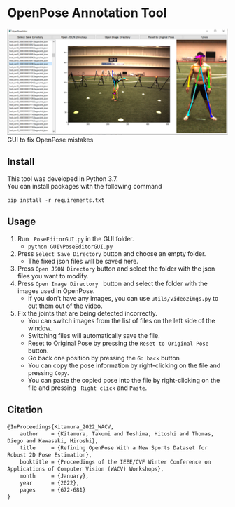 # OpenPose Annotation Tool
![pose_editor](/assets/PoseEditor.png) 
GUI to fix OpenPose mistakes
## Install
This tool was developed in Python 3.7. <br>
You can install packages with the following command

``` pip install -r requirements.txt ```
## Usage
1. Run ``` PoseEditorGUI.py``` in the GUI folder.  
    - ``` python GUI\PoseEditorGUI.py ```
2. Press ``` Select Save Directory ``` button and choose an empty folder.
    - The fixed json files will be saved here. 
3. Press ``` Open JSON Directory ``` button and select the folder with the json files you want to modify. 
4. Press ```Open Image Directory ``` button and select the folder with the images used in OpenPose.
    - If you don't have any images, you can use ``` utils/video2imgs.py ``` to cut them out of the video. 
5. Fix the joints that are being detected incorrectly.
    - You can switch images from the list of files on the left side of the window.
    - Switching files will automatically save the file.
    - Reset to Original Pose by pressing the ``` Reset to Original Pose ``` button.
    - Go back one position by pressing the ``` Go back ``` button
    - You can copy the pose information by right-clicking on the file and pressing ``` Copy ```.
    - You can paste the copied pose into the file by right-clicking on the file and pressing ``` Right click``` and ``` Paste ```.

## Citation
```
@InProceedings{Kitamura_2022_WACV,
    author    = {Kitamura, Takumi and Teshima, Hitoshi and Thomas, Diego and Kawasaki, Hiroshi},
    title     = {Refining OpenPose With a New Sports Dataset for Robust 2D Pose Estimation},
    booktitle = {Proceedings of the IEEE/CVF Winter Conference on Applications of Computer Vision (WACV) Workshops},
    month     = {January},
    year      = {2022},
    pages     = {672-681}
}
```